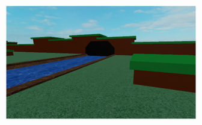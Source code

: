 ![alt text](https://raw.githubusercontent.com/Dunvantkai/-Gwastatiroedd-glaswelltog/refs/heads/main/Photos/Capture.PNG)
